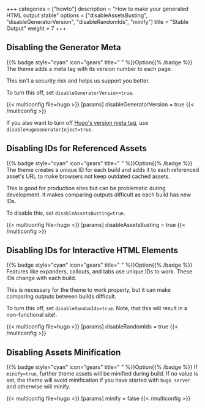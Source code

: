+++
categories = ["howto"]
description = "How to make your generated HTML output stable"
options = ["disableAssetsBusting", "disableGeneratorVersion", "disableRandomIds", "minify"]
title = "Stable Output"
weight = 7
+++

## Disabling the Generator Meta

{{% badge style="cyan" icon="gears" title=" " %}}Option{{% /badge %}} The theme adds a meta tag with its version number to each page.

This isn't a security risk and helps us support you better.

To turn this off, set `disableGeneratorVersion=true`.

{{< multiconfig file=hugo >}}
[params]
  disableGeneratorVersion = true
{{< /multiconfig >}}

If you also want to turn off [Hugo's version meta tag](https://gohugo.io/getting-started/configuration/#disablehugogeneratorinject), use `disableHugoGeneratorInject=true`.

## Disabling IDs for Referenced Assets

{{% badge style="cyan" icon="gears" title=" " %}}Option{{% /badge %}} The theme creates a unique ID for each build and adds it to each referenced asset's URL to make browsers not keep outdated cached assets.

This is good for production sites but can be problematic during development. It makes comparing outputs difficult as each build has new IDs.

To disable this, set `disableAssetsBusting=true`.

{{< multiconfig file=hugo >}}
[params]
  disableAssetsBusting = true
{{< /multiconfig >}}

## Disabling IDs for Interactive HTML Elements

{{% badge style="cyan" icon="gears" title=" " %}}Option{{% /badge %}} Features like expanders, callouts, and tabs use unique IDs to work. These IDs change with each build.

This is necessary for the theme to work properly, but it can make comparing outputs between builds difficult.

To turn this off, set `disableRandomIds=true`. Note, that this will result in a non-functional site!.

{{< multiconfig file=hugo >}}
[params]
  disableRandomIds = true
{{< /multiconfig >}}

## Disabling Assets Minification

{{% badge style="cyan" icon="gears" title=" " %}}Option{{% /badge %}} If `minify=true`, further theme assets will be minified during build. If no value is set, the theme will avoid minification if you have started with `hugo server` and otherwise will minify.

{{< multiconfig file=hugo >}}
[params]
  minify = false
{{< /multiconfig >}}
